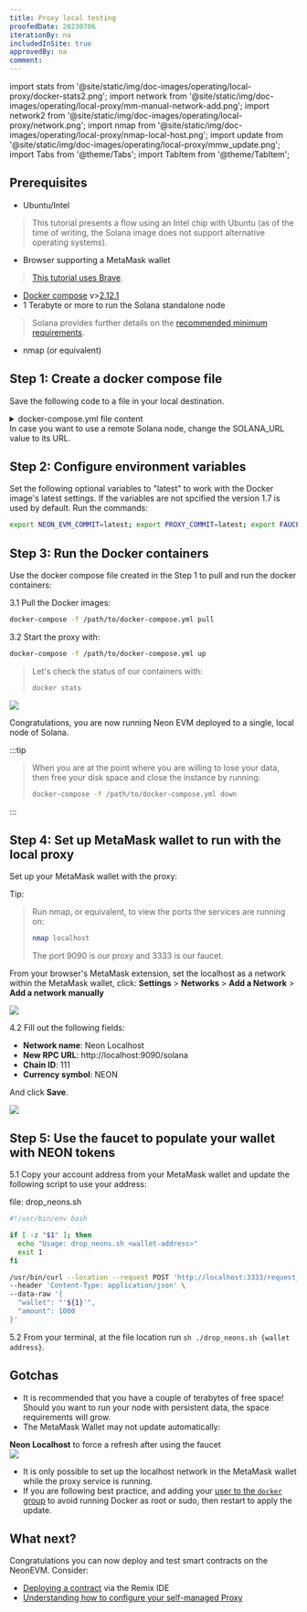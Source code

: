 ```yaml
---
title: Proxy local testing
proofedDate: 20230706
iterationBy: na
includedInSite: true
approvedBy: na
comment: 
---
```


import stats from '@site/static/img/doc-images/operating/local-proxy/docker-stats2.png';
import network from '@site/static/img/doc-images/operating/local-proxy/mm-manual-network-add.png';
import network2 from '@site/static/img/doc-images/operating/local-proxy/network.png';
import nmap from '@site/static/img/doc-images/operating/local-proxy/nmap-local-host.png'; 
import update from '@site/static/img/doc-images/operating/local-proxy/mmw_update.png'; 
import Tabs from '@theme/Tabs';
import TabItem from '@theme/TabItem';


## Prerequisites

- Ubuntu/Intel
> This tutorial presents a flow using an Intel chip with Ubuntu (as of the time of writing, the Solana image does not support alternative operating systems).
- Browser supporting a MetaMask wallet 
> [This tutorial uses Brave](https://brave.com/linux/).
- [Docker compose](https://docs.docker.com/compose/install/) v>[2.12.1](https://docs.docker.com/compose/release-notes/#2121)
- 1 Terabyte or more to run the Solana standalone node
> Solana provides further details on the [recommended minimum requirements](https://docs.solana.com/ru/running-validator/validator-reqs).
- nmap (or equivalent)


## Step 1: Create a docker compose file

<!-- Clone the Neon Proxy for Solana: https://github.com/neonlabsorg/proxy-model.py and change directory (`cd`) into the folder. -->
Save the following code to a file in your local destination.
<span style="padding-left: 20px; font-style: italic;"> 
<details>
<summary>docker-compose.yml file content</summary>

```YAML
version: "3"

services:
  solana:
    container_name: solana
    image: neonlabsorg/evm_loader:${NEON_EVM_COMMIT:-v1.7.2}
    environment:
      SOLANA_URL: http://solana:8899
      RUST_LOG: solana_runtime::system_instruction_processor=trace,solana_runtime::message_processor=debug,solana_bpf_loader=debug,solana_rbpf=debug
    hostname: solana
    expose:
      - "8899"
      - "9900"
      - "8900"
      - "8001"
      - "8001-8009/udp"
    networks:
      - net
    ports:
      - 8899:8899
      - 8900:8900
    healthcheck:
      # Must be available from outside (calling without -u causes premature result)
      test: [ CMD-SHELL, "./wait-for-neon.sh" ]
      interval: 5s
      timeout: 5s
      retries: 20
      start_period: 5s
    entrypoint: /opt/solana-run-neon.sh

  neon_test_invoke_program_loader:
    container_name: neon_test_invoke_program_loader
    image: neonlabsorg/neon_test_invoke_program:develop
    environment:
      SOLANA_URL: http://solana:8899
    networks:
      - net
    depends_on:
      solana:
        condition: service_healthy
    entrypoint: /opt/neon-test-invoke-program.sh

  postgres:
    container_name: postgres
    image: postgres:15.3
    command: postgres -c 'max_connections=1000'
    environment:
      POSTGRES_DB: neon-db
      POSTGRES_USER: neon-proxy
      POSTGRES_PASSWORD: neon-proxy-pass
    hostname: postgres
    healthcheck:
      test: [ CMD-SHELL, "pg_isready -h postgres -p 5432" ]
      interval: 3s
      timeout: 3s
      retries: 10
      start_period: 5s
    expose:
      - "5432"
    ports:
      - "5432"
    networks:
      - net

  dbcreation:
    container_name: dbcreation
    image: neonlabsorg/proxy:${PROXY_COMMIT:-v1.7.9}
    environment:
      SOLANA_URL: http://solana:8899
      POSTGRES_DB: neon-db
      POSTGRES_USER: neon-proxy
      POSTGRES_PASSWORD: neon-proxy-pass
      POSTGRES_HOST: postgres
    entrypoint: /bin/sh
    command: proxy/run-dbcreation.sh
    networks:
      - net
    depends_on:
      postgres:
        condition: service_healthy

  proxy:
    container_name: proxy
    image: neonlabsorg/proxy:${PROXY_COMMIT:-v1.7.9}
    environment:
      SOLANA_URL: http://solana:8899
      FAUCET_URL: http://faucet:3333
      PROXY_URL: http://proxy:9090/solana
      POSTGRES_DB: neon-db
      POSTGRES_USER: neon-proxy
      POSTGRES_PASSWORD: neon-proxy-pass
      POSTGRES_HOST: postgres
      NEON_CLI_DEBUG_LOG: "YES"
      FUZZ_FAIL_PCT: 0
      GATHER_STATISTICS: "YES"
      CONFIG: ci
      MIN_OPERATOR_BALANCE_TO_WARN: 4565760000 # = 913152000 * 5 (5 storage accounts) = 4.56576 SOL
      MIN_OPERATOR_BALANCE_TO_ERR: 913152000 # = solana rent 131072 (= Rent-exempt minimum: 0.913152 SOL) SOLs to create a storage
      PP_SOLANA_URL: ${CI_PP_SOLANA_URL:-https://api.devnet.solana.com}
      PYTH_MAPPING_ACCOUNT: ${CI_PYTH_MAPPING_ACCOUNT:-BmA9Z6FjioHJPpjT39QazZyhDRUdZy2ezwx4GiDdE2u2}
      GAS_PRICE_SLIPPAGE: 0.3
      ENABLE_PRIVATE_API: "NO"
      ALLOW_UNDERPRICED_TX_WITHOUT_CHAINID: "YES"
      LOG_FULL_OBJECT_INFO: "NO"
      EVM_LOADER: 53DfF883gyixYNXnM7s5xhdeyV8mVk9T4i2hGV9vG9io
      RUST_BACKTRACE: ${RUST_BACKTRACE:-0}
      COMMIT_LEVEL: "Confirmed"
      SOLANA_KEY_FOR_EVM_CONFIG: "BMp6gEnveANdvSvspESJUrNczuHz1GF5UQKjVLCkAZih"
    hostname: proxy
    depends_on:
      solana:
        condition: service_healthy
      dbcreation:
        condition: service_completed_successfully
    ports:
      - 9090:9090
      - 8881:8888
    expose:
      - "8888"
      - "9090"
    networks:
      - net
    entrypoint: proxy/run-test-proxy.sh
    healthcheck:
      test: [ CMD-SHELL, "/opt/health_check_proxy.sh" ]
      interval: 5s
      timeout: 3s
      retries: 20
      start_period: 5s

  faucet:
    container_name: faucet
    image: neonlabsorg/faucet:${FAUCET_COMMIT:-v1.7.x}
    environment:
      FAUCET_RPC_BIND: 0.0.0.0
      FAUCET_RPC_PORT: 3333
      FAUCET_WEB3_ENABLE: 'true'
      WEB3_RPC_URL: http://solana:8899
      WEB3_PRIVATE_KEY: 0x4deacb079b4714c38f39508aa8900039f2721ed8686835d43347ba9267da767b
      NEON_ERC20_TOKENS: '["0xB521b9F3484deF53545F276F1DAA50ef0Ca82E2d", "0x8a2a66CA0E5D491A001957edD45A6350bC76D708", "0x914782059DC42d4E590aeFCfdbF004B2EcBB9fAA", "0x7A7510b9b18241C788a7aAE8299D1fA6010D8128"]'
      NEON_ERC20_MAX_AMOUNT: 1000
      FAUCET_SOLANA_ENABLE: 'true'
      SOLANA_URL: http://solana:8899
      NEON_OPERATOR_KEYFILE: /root/.config/solana/id.json
      NEON_ETH_MAX_AMOUNT: 50000
      TEST_FAUCET_INIT_NEON_BALANCE: 100000000
      EVM_LOADER: 53DfF883gyixYNXnM7s5xhdeyV8mVk9T4i2hGV9vG9io
      NEON_TOKEN_MINT: HPsV9Deocecw3GeZv1FkAPNCBRfuVyfw9MMwjwRe1xaU
      NEON_TOKEN_MINT_DECIMALS: 9
      SOLANA_COMMITMENT: confirmed
      RUST_BACKTRACE: ${RUST_BACKTRACE:-0}
    hostname: faucet
    ports:
      - 3333:3333
    expose:
      - "3333"
    networks:
      - net
    entrypoint: ./run-test-faucet.sh
    depends_on:
      solana:
        condition: service_healthy

  indexer:
    container_name: indexer
    image: neonlabsorg/proxy:${PROXY_COMMIT:-v1.7.9}
    environment:
      SOLANA_URL: http://solana:8899
      POSTGRES_DB: neon-db
      POSTGRES_USER: neon-proxy
      POSTGRES_PASSWORD: neon-proxy-pass
      POSTGRES_HOST: postgres
      POSTGRES_TIMEOUT: 5
      GATHER_STATISTICS: "YES"
      LOG_FULL_OBJECT_INFO: "NO"
      CONFIG: ci
      EVM_LOADER: 53DfF883gyixYNXnM7s5xhdeyV8mVk9T4i2hGV9vG9io
      START_SLOT: latest
      REINDEX_START_SLOT: continue
    hostname: indexer
    depends_on:
      solana:
        condition: service_healthy
      dbcreation:
        condition: service_completed_successfully
    expose:
      - "8887"
    ports:
      - 8882:8888
    networks:
      - net
    entrypoint: proxy/run-indexer.sh

networks:
  net:
```
</details> </span>
In case you want to use a remote Solana node, change the SOLANA_URL value to its URL.

## Step 2: Configure environment variables

Set the following optional variables to "latest" to work with the Docker image's latest settings. If the variables are not spcified the version 1.7 is used by default.
Run the commands: 

```bash
export NEON_EVM_COMMIT=latest; export PROXY_COMMIT=latest; export FAUCET_COMMIT=latest
```

## Step 3: Run the Docker containers 

Use the docker compose file created in the Step 1 to pull and run the docker containers:

3.1 Pull the Docker images:

```bash
docker-compose -f /path/to/docker-compose.yml pull
```

3.2 Start the proxy with:

```bash
docker-compose -f /path/to/docker-compose.yml up
```


<Tabs>
  <TabItem value="View" label="Code" default>

> Let's check the status of our containers with: 
> 
> ```bash
> docker stats
> ```
>

</TabItem>
<TabItem value="Retrieve" label="Outcome" default>
  
<div className='neon-img-box-300' style={{textAlign: 'center', width: 900, display: 'block', margin: 'auto'}}>
<img src={stats} />
</div>

</TabItem>
</Tabs>


Congratulations, you are now running Neon EVM deployed to a single, local node of Solana.

:::tip

> When you are at the point where you are willing to lose your data, then free your disk space and close the instance by running:
> ```bash
> docker-compose -f /path/to/docker-compose.yml down
> ```
:::

## Step 4: Set up MetaMask wallet to run with the local proxy

Set up your MetaMask wallet with the proxy:

Tip: 
> Run nmap, or equivalent, to view the ports the services are running on:
> 
> ```bash
> nmap localhost
> ```
> The port 9090 is our proxy and 3333 is our faucet.

<Tabs>
  <TabItem value="View" label="4.1" default>

From your browser's MetaMask extension, set the localhost as a network within the MetaMask wallet, click: **Settings** > **Networks** > **Add a Network** > **Add a network manually**

</TabItem>
<TabItem value="Retrieve" label="Show" default>

<div className='neon-img-box-600' style={{textAlign: 'center', width: 600, display: 'block', margin: 'auto'}}>
<img src={network} />
</div>
</TabItem>
</Tabs>


<Tabs>
  <TabItem value="View" label="4.2" default>

4.2 Fill out the following fields:
- **Network name**: Neon Localhost
- **New RPC URL**: http://localhost:9090/solana
- **Chain ID**: 111
- **Currency symbol**: NEON

And click **Save**.

</TabItem>
<TabItem value="Retrieve" label="Show" default>

<div className='neon-img-box-600' style={{textAlign: 'center', width: 600, display: 'block', margin: 'auto'}}>
<img src={network2} />  
</div>

</TabItem>
</Tabs>


## Step 5: Use the faucet to populate your wallet with NEON tokens

5.1 Copy your account address from your MetaMask wallet and update the following script to use your address:

<!-- Consider adding this .sh file to the proxy-model repo, why we going to leave our reader to create a file when we can provide it? -->

file: drop_neons.sh

```bash
#!/usr/bin/env bash

if [ -z "$1" ]; then
  echo "Usage: drop_neons.sh <wallet-address>"
  exit 1
fi

/usr/bin/curl --location --request POST 'http://localhost:3333/request_neon' \
--header 'Content-Type: application/json' \
--data-raw '{
  "wallet": "'${1}'",
  "amount": 1000
}'
```

5.2 From your terminal, at the file location run `sh ./drop_neons.sh {wallet address}`.

<!-- May be necessary to #chmod +x drop_neons.sh on this file -->


## Gotchas

- It is recommended that you have a couple of terabytes of free space! Should you want to run your node with persistent data, the space requirements will grow.
- The MetaMask Wallet may not update automatically:

<Tabs>
<TabItem value="View" label="Reselect " default>
<b>Neon Localhost</b> to force a refresh after using the faucet
</TabItem>
<TabItem value="Retrieve" label="Show" default>
<div className='neon-img-box-600' style={{textAlign: 'center', width: 600, display: 'block', margin: 'auto'}}>
<img src={update} />  
</div>
</TabItem>
</Tabs> 

- It is only possible to set up the localhost network in the MetaMask wallet while the proxy service is running.
- If you are following best practice, and adding your [user to the `docker` group](https://docs.docker.com/engine/install/linux-postinstall/) to avoid running Docker as root or sudo, then restart to apply the update.

<!-- I did this on docker-compose 1.29.2 no problem -->

## What next?

Congratulations you can now deploy and test smart contracts on the NeonEVM. Consider:
- [Deploying a contract](../developing/deploy_facilities/using_remix) via the Remix IDE
- [Understanding how to configure your self-managed Proxy](enhanced.md#configuration)



<!--

What follows is the original page content -- not deleting as there are hints at environment variables that should be supported


*This guide sets you up with a functional, running neon-proxy on your local machine with `docker-compose` in a matter of minutes with minimal user input required.* 

## Operator requirements

### Hardware requirements

|Component|Requirement                           |
|-----|:-----------------------------------------|
|Operating System | Linux (Ubuntu/CentOS recommended) |
|CPU | 8 vCPU |
|RAM | 16 GB |
|Storage | 500 GB |

### Software requirements

Make sure the following components are **installed** on your device prior to proceeding:
* [Docker Engine](https://docs.docker.com/engine/install/)
* [Docker Compose](https://docs.docker.com/compose/install/) > [v2.12.1](https://docs.docker.com/compose/release-notes/#2121)

## Install and run read-only proxy locally

This part consists of three components: `evm_loader`, `neon_test_invoke_program`, and `proxy`, each of which produces a Docker image of the same name.

### evm_loader

1. Clone the neon-evm GitHub repository
```bash
git clone https://github.com/neonlabsorg/neon-evm.git
```

2. Change directory into the neon-evm repository
```bash
cd neon-evm
```

3. Check out the v0.14.x Git branch
```bash
git checkout v0.14.x
```

4. Update the Git submodule 
```bash
git submodule update --init
```

5. Export Solana-specific environment variables
```bash
export SOLANA_REVISION=v1.11.10
export SOLANA_IMAGE=solanalabs/solana:v1.11.10
export REVISION=v0.14.1
```

6. Build the evm_loader Docker image
```bash
docker build --build-arg SOLANA_REVISION=$SOLANA_REVISION --build-arg SOLANA_IMAGE=$SOLANA_IMAGE --build-arg REVISION=$REVISION --tag neonlabsorg/evm_loader:v0.14.1 .
```

:::info
You can safely ignore errors like the following:
> ```Error: Function _ZN8evm_core15primitive_types4U51215overflowing_pow17hb39293b73e96c896E Stack offset of 4312 exceeded max offset of 4096 by 216 bytes, please minimize large stack variables```
:::


### neon_test_invoke_program
1. Clone the neon-test-invoke-program GitHub repository
```bash
git clone https://github.com/neonlabsorg/neon-test-invoke-program.git
```

2. Change directory into the neon-test-invoke-program repository
```bash
cd neon-test-invoke-program
```

3. Build the neon_test_invoke_program Docker image
```bash
docker build --tag neonlabsorg/neon_test_invoke_program:develop .
```

### proxy

1. Clone the proxy-model.py GitHub repository
```bash
git clone https://github.com/neonlabsorg/proxy-model.py.git
```

2. Change directory into the proxy-model.py repository
```bash
cd proxy-model.py
```

3. Export Neon proxy environment variables
```bash
export NEON_EVM_COMMIT=v0.14.1
export PROXY_REVISION=v0.14.5
export PROXY_LOG_CFG=log_cfg.json
```

4. Build the proxy Docker image
```bash
docker build --build-arg NEON_EVM_COMMIT=$NEON_EVM_COMMIT --build-arg PROXY_REVISION=$PROXY_REVISION --build-arg PROXY_LOG_CFG=$PROXY_LOG_CFG --tag neonlabsorg/proxy:v0.14.5 .
```

### Run Proxy in read-only mode
With the required Docker images built, you can now run `docker-compose` with `sudo` to run the proxy in read-only mode
```bash
sudo SOLANA_URL="https://api.devnet.solana.com" REVISION="v0.14.5" docker-compose -f docker-compose-operator-ro.yaml up -d
```
where:

* `SOLANA_URL` is your RPC endpoint of choice.
* `REVISION` is the version of choice or `"stable"` to use the stable version

<!-- retired to retire linked page
 and can be found in {the RPC endpoints table}(/docs/clusters/neon_proxy_rpc_endpoints.md)
* `REVISION` is the version of choice or `"stable"` to use the stable version -->

<!-- ### Database
The Docker Composer will use your local disk as storage for the proxy's PostgreSQL database:
```yaml
volumes:
    - db:/var/lib/postgresql/data
```

The `db` scheme is related to local driver from the Docker daemon:
```yaml
volumes:
  db:
    driver: local
```

### Environment variables
Some container environments need attention for production, such as:

```yaml
POSTGRES_DB: neon-db
POSTGRES_USER: neon-proxy
POSTGRES_PASSWORD: neon-proxy-pass
POSTGRES_HOST: postgres
```

For read-only mode,   ``` ENABLE_SEND_TX_API: "NO" ``` should stay as "NO" for correct usage. This is how application works without operator-keys.

#### PYTH_MAPPING_ACCOUNT

The `PYTH_MAPPING_ACCOUNT` environment variable follow the current structure from [the Pyth Network documentation](https://pyth.network/developers/accounts). For Neon's networks, its respective values are:

|Network|`PYTH_MAPPING_ACCOUNT`                           |
|-----|:-----------------------------------------|
|Devnet | BmA9Z6FjioHJPpjT39QazZyhDRUdZy2ezwx4GiDdE2u2 |
|Testnet | AFmdnt9ng1uVxqCmqwQJDAYC5cKTkw8gJKSM5PnzuF6z |
|mainnet-beta | AHtgzX45WTKfkPG53L6WYhGEXwQkN1BVknET3sVsLL8J |

#### EVM_LOADER

The `EVM_LOADER` environment variable's values are:

|Network|`EVM_LOADER`                         |
|-----|:-----------------------------------------|
|Devnet | eeLSJgWzzxrqKv1UxtRVVH8FX3qCQWUs9QuAjJpETGU |
|Testnet | eeLSJgWzzxrqKv1UxtRVVH8FX3qCQWUs9QuAjJpETGU |

### Execute the install script and monitor logs

Run the install script
```bash
./install.sh
```

In another terminal, check your containers' logs
```bash
$ docker logs -f proxy --tail 10
2022-11-25 12:07:19.294 I run-proxy.sh:3 1 Proxy:StartScript {} Start Proxy service
2022-11-25 12:07:19.296 I run-proxy.sh:5 1 Proxy:StartScript {} Init environment set
Config File: /root/.config/solana/cli/config.yml
RPC URL: https://api.devnet.solana.com 
WebSocket URL: ws:https://api.devnet.solana.com
Keypair Path: /root/.config/solana/id.json 
Commitment: confirmed 
2022-11-25 12:07:19.303 I run-proxy.sh:7 1 Proxy:StartScript {} run-proxy
```

Voila, the endpoint [http://127.0.0.1:9090/solana](http://127.0.0.1:9090/solana) can be now accessed with your local MetaMask for testing purposes.

-->
